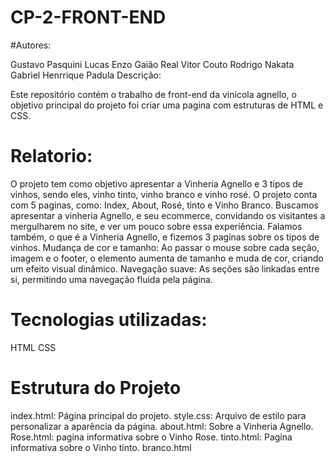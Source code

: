 # CP-2-FRONT-END
#Autores:

Gustavo Pasquini Lucas
Enzo Gaião Real
Vitor Couto
Rodrigo Nakata
Gabriel Henrrique Padula
Descrição:

Este repositório contém o trabalho de front-end da vinícola agnello, o objetivo principal do projeto foi criar uma pagina com estruturas de HTML e CSS.


# Relatorio:
O projeto tem como objetivo apresentar a Vinheria Agnello e 3 tipos de vinhos, sendo eles, vinho tinto, vinho branco e vinho rosé. O projeto conta com 5 paginas, como: Index, About, Rosé, tinto e Vinho Branco. Buscamos apresentar a vinheria Agnello, e seu ecommerce, convidando os visitantes a mergulharem no site, e ver um pouco sobre essa experiência. Falamos também, o que é a Vinheria Agnello, e fizemos 3 paginas sobre os tipos de vinhos.
Mudança de cor e tamanho: Ao passar o mouse sobre cada seção, imagem e o footer, o elemento aumenta de tamanho e muda de cor, criando um efeito visual dinâmico.
Navegação suave: As seções são linkadas entre si, permitindo uma navegação fluida pela página.

# Tecnologias utilizadas:

HTML
CSS

# Estrutura do Projeto
index.html: Página principal do projeto.
style.css: Arquivo de estilo para personalizar a aparência da página.
about.html: Sobre a Vinheria Agnello.
Rose.html: pagina informativa sobre o Vinho Rose.
tinto.html: Pagina informativa sobre o Vinho tinto.
branco.html
